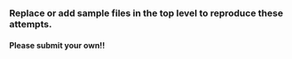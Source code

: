 ### Replace or add sample files in the top level to reproduce these attempts.

#### Please submit your own!!